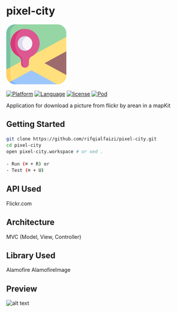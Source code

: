 # pixel-city

<img src="./Image/street-map.png" alt="alt text" width="160px" height="160px">

[![Platform](http://img.shields.io/badge/platform-ios-blue.svg?style=flat
)](https://developer.apple.com/iphone/index.action)
[![Language](http://img.shields.io/badge/language-swift-brightgreen.svg?style=flat
)](https://developer.apple.com/swift)
[![license](http://img.shields.io/badge/language-MIT-grey.svg?style=flat
)](https://developer.apple.com/swift)
[![Pod](http://img.shields.io/badge/language-v0.0.3-brightgreen.svg?style=flat
)](https://developer.apple.com/swift)


Application for download a picture from flickr by arean in a mapKit
## Getting Started

``` bash
git clone https://github.com/rifqialfaizi/pixel-city.git
cd pixel-city
open pixel-city.workspace # or xed .

- Run (⌘ + R) or
- Test (⌘ + U)
```

## API Used
Flickr.com

## Architecture
MVC (Model, View, Controller)

## Library Used
Alamofire
AlamofireImage

## Preview
<img src="./Screen Record/Screen Record.gif" alt="alt text" width="210px" height="408px">
